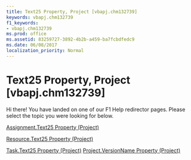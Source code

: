 ```yaml
---
title: Text25 Property, Project [vbapj.chm132739]
keywords: vbapj.chm132739
f1_keywords:
- vbapj.chm132739
ms.prod: office
ms.assetid: 83259727-3892-4b2b-a459-ba7fcbdfedc9
ms.date: 06/08/2017
localization_priority: Normal
---
```



# Text25 Property, Project [vbapj.chm132739]

Hi there! You have landed on one of our F1 Help redirector pages. Please select the topic you were looking for below.

[Assignment.Text25 Property (Project)](http://msdn.microsoft.com/library/67cd48cc-5517-37e4-64a9-2ce4fc609963%28Office.15%29.aspx)

[Resource.Text25 Property (Project)](http://msdn.microsoft.com/library/3208b039-6959-b914-d406-2de9d8c682fe%28Office.15%29.aspx)

[Task.Text25 Property (Project)](http://msdn.microsoft.com/library/f2f3aea8-3be4-ead9-aa03-3343c2b80c3a%28Office.15%29.aspx)
[Project.VersionName Property (Project)](http://msdn.microsoft.com/library/a1ad4584-39df-6897-c08d-d6cb94ee3cf4%28Office.15%29.aspx)

